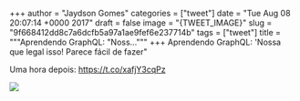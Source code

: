 
+++
author = "Jaydson Gomes"
categories = ["tweet"]
date = "Tue Aug 08 20:07:14 +0000 2017"
draft = false
image = "{TWEET_IMAGE}"
slug = "9f668412dd8c7a6dcfb5a97a1ae9fef6e237714b"
tags = ["tweet"]
title = """Aprendendo GraphQL:
"Noss..."""
+++
Aprendendo GraphQL:
'Nossa que legal isso! Parece fácil de fazer"

Uma hora depois: https://t.co/xafjY3cqPz

![](/images/tweet-media/895013553547206657-undefined)
